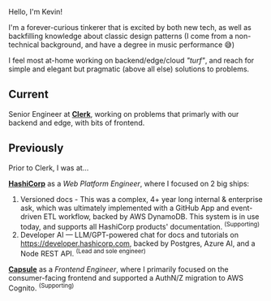 Hello, I'm Kevin!

I'm a forever-curious tinkerer that is excited by both new tech, as well as backfilling knowledge about classic design patterns (I come from a non-technical background, and have a degree in music performance 😅)

I feel most at-home working on backend/edge/cloud _"turf"_, and reach for simple and elegant but pragmatic (above all else) solutions to problems.

## Current

Senior Engineer at [**Clerk**](https://clerk.com), working on problems that primarly with our backend and edge, with bits of frontend.

## Previously

Prior to Clerk, I was at...

[**HashiCorp**](https://hashicorp.com) as a _Web Platform Engineer_, where I focused on 2 big ships:
  1. Versioned docs - This was a complex, 4+ year long internal & enterprise ask, which was ultimately implemented with a GitHub App and event-driven ETL workflow, backed by AWS DynamoDB. This system is in use today, and supports all HashiCorp products' documentation. <sup>(Supporting)</sup>
  2. Developer AI — LLM/GPT-powered chat for docs and tutorials on https://developer.hashicorp.com, backed by Postgres, Azure AI, and a Node REST API. <sup>(Lead and sole engineer)</sup>

[**Capsule**](https://capsule.com) as a _Frontend Engineer_, where I primarily focused on the consumer-facing frontend and supported a AuthN/Z migration to AWS Cognito. <sup>(Supporting)</sup>
